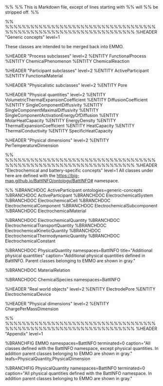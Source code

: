 %%
%% This is Markdown file, except of lines starting with %% will
%% be stripped off.
%%


%% %%%%%%%%%%%%%%%%%%%%%%%%%%%%%%%%%%%%%%%%%%%%%%%%%%%%%%%%%%%%%%%%%%%
%HEADER "Generic concepts"    level=1

These classes are intended to be merged back into EMMO.

%HEADER "Process subclasses"    level=2
%ENTITY FunctionalProcess
%ENTITY ChemicalPhenomenon
%ENTITY ChemicalReaction

%HEADER "Participant subclasses"    level=2
%ENTITY ActiveParticipant
%ENTITY FunctionalMaterial

%HEADER "Physicalistic subclasses"    level=2
%ENTITY Pore

%HEADER "Physical quantities"    level=2
%ENTITY VolumetricThermalExpansionCoefficient
%ENTITY DiffusionCoefficient
%ENTITY SingleComponentDiffusivity
%ENTITY SingleComponentMaximalDiffusivity
%ENTITY SingleComponentActivationEnergyOfDiffusion
%ENTITY MolarHeatCapacity
%ENTITY EnergyDensity
%ENTITY ThermalExpansionCoefficient
%ENTITY HeatCapacity
%ENTITY ThermalConductivity
%ENTITY SpecificHeatCapacity

%HEADER "Physical dimensions"    level=2
%ENTITY PerTemperatureDimension


%% %%%%%%%%%%%%%%%%%%%%%%%%%%%%%%%%%%%%%%%%%%%%%%%%%%%%%%%%%%%%%%%%%%%
%HEADER "Electrochemical and battery-specific concepts"    level=1
All classes under here are defined with the https://big-map.github.io/BattINFO/ontology/BattINFO#
namespace.


%% %BRANCHDOC ActiveParticipant ontologies=generic-concepts
%BRANCHDOC ActiveParticipant
%BRANCHDOC ElectrochemicalSystem
%BRANCHDOC ElectrochemicalCell
%BRANCHDOC ElectrochemicalComponent
%BRANCHDOC ElectrochemicalSubcomponent
%BRANCHDOC ElectrochemicalMaterial


%BRANCHDOC ElectrochemicalQuantity
%BRANCHDOC ElectrochemicalTransportQuantity
%BRANCHDOC ElectrochemicalKineticQuantity
%BRANCHDOC ElectrochemicalThermodynamicQuantity
%BRANCHDOC ElectrochemicalConstant

%BRANCHDOC PhysicalQuantity namespaces=BattINFO title="Additional physical quantities" caption="Additional physical quantities defined in BattINFO.  Parent classes belonging to EMMO are shown in gray."


%BRANCHDOC MaterialRelation

%BRANCHDOC ChemicalSpecies namespaces=BattINFO


%HEADER "Real world objects"    level=2
%ENTITY ElectrodePore
%ENTITY ElectrochemicalDevice


%HEADER "Physical dimensions"    level=2
%ENTITY ChargePerMassDimension


%% %%%%%%%%%%%%%%%%%%%%%%%%%%%%%%%%%%%%%%%%%%%%%%%%%%%%%%%%%%%%%%%%%%%
%HEADER "Appendix"    level=1

%BRANCHFIG EMMO namespaces=BattINFO terminated=0 caption="All classes defined with the BattINFO namespace, except physical quantities.  In addition parent classes belonging to EMMO are shown in gray." leafs=PhysicalQuantity,PhysicalDimension

%BRANCHFIG PhysicalQuantity namespaces=BattINFO terminated=0 caption="All physical quantities defined with the BattINFO namespace.  In addition parent classes belonging to EMMO are shown in gray."
